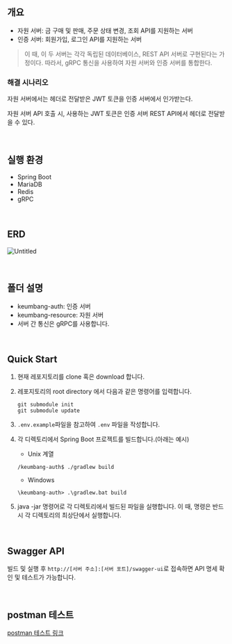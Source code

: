 ## 개요

- 자원 서버: 금 구매 및 판매, 주문 상태 변경, 조회 API를 지원하는 서버
- 인증 서버: 회원가입, 로그인 API를 지원하는 서버


> 이 때, 이 두 서버는 각각 독립된 데이터베이스, REST API 서버로 구현된다는 가정이다.
>  따라서, gRPC 통신을 사용하여 자원 서버와 인증 서버를 통합한다.

### 해결 시나리오



자원 서버에서는 헤더로 전달받은 JWT 토큰을 인증 서버에서 인가받는다.


자원 서버 API 호출 시, 사용하는 JWT 토큰은 인증 서버 REST API에서 헤더로 전달받을 수 있다.

<br>

## 실행 환경

- Spring Boot
- MariaDB
- Redis
- gRPC

<br>

## ERD
![Untitled](https://github.com/user-attachments/assets/77081655-e588-418f-9c7e-fae19d4b6c6b)

<br>

## 폴더 설명

- keumbang-auth: 인증 서버
- keumbang-resource: 자원 서버
- 서버 간 통신은 gRPC를 사용합니다.

<br>

## Quick Start

1. 현재 레포지토리를 clone 혹은 download 합니다.
   
2. 레포지토리의 root directory 에서 다음과 같은 명령어를 입력합니다.
   ```console
   git submodule init
   git submodule update
   ```

3. `.env.example`파일을 참고하여 `.env` 파일을 작성합니다. 

4. 각 디렉토리에서 Spring Boot 프로젝트를 빌드합니다.(아래는 예시)
   - Unix 계열
   ```console
   /keumbang-auth$ ./gradlew build
   ```
   
   - Windows
   ```console
   \keumbang-auth> .\gradlew.bat build
   ```

5. java -jar 명령어로 각 디렉토리에서 빌드된 파일을 실행합니다.
   이 때, 명령은 반드시 각 디렉토리의 최상단에서 실행합니다.

<br>

## Swagger API

빌드 및 실행 후 `http://[서버 주소]:[서버 포트]/swagger-ui`로 접속하면 API 명세 확인 및 테스트가 가능합니다.

<br>

## postman 테스트

[postman 테스트 링크](https://documenter.getpostman.com/view/33252989/2sAXqmB5Qc)

